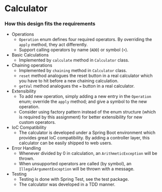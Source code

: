 # Calculator

### How this design fits the requirements
* Operations
  * `Operation` enum defines four required operators. By overriding the `apply` method, they act differently.
  * Support calling operators by name (`ADD`) or symbol (`+`).
* Basic Calculations
  * Implemented by `calculate` method in `Calculator` class.
* Chaining operations
  * Implemented by `chaining` method in `Calculator` class.
  * `reset` method analogues the reset button in a real calculator which you have to hit before a new chaining calculation.
  * `getVal` method analogues the `=` button in a real calculator.
* Extensibility 
  * To add new operation, simply adding a new entry in the `Operation` enum; override the `apply` method; and give a symbol to the new operation.
  * Consider using factory pattern instead of the enum structure (which is required by this assignment) for better extensibility for new custom operators.
* IoC Compatibility
  * The calculator is developed under a Spring Boot environment which provides great IoC compatibility. By adding a controller layer, this calculator can be easily shipped to web users.
* Error Handling
  * Whenever divided by 0 in calculation, an `ArithmeticException` will be thrown.
  * When unsupported operators are called (by symbol), an `IllegalArgumentException` will be thrown with a message.
* Testing
  * Testing is done with Spring Test, see the test package.
  * The calculator was developed in a TDD manner.
